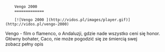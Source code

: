 
        Vengo 2000 
        =============
        
        [![Vengo 2000 ](http://vidos.pl/images/player.gif)](http://vidos.pl/vengo-2000)
        
        
 Vengo - film o flamenco, o Andaluzji, gdzie nade wszystko ceni się honor. Główny bohater, Caco, nie może pogodzić się ze śmiercią swej zobacz pełny opis
    
